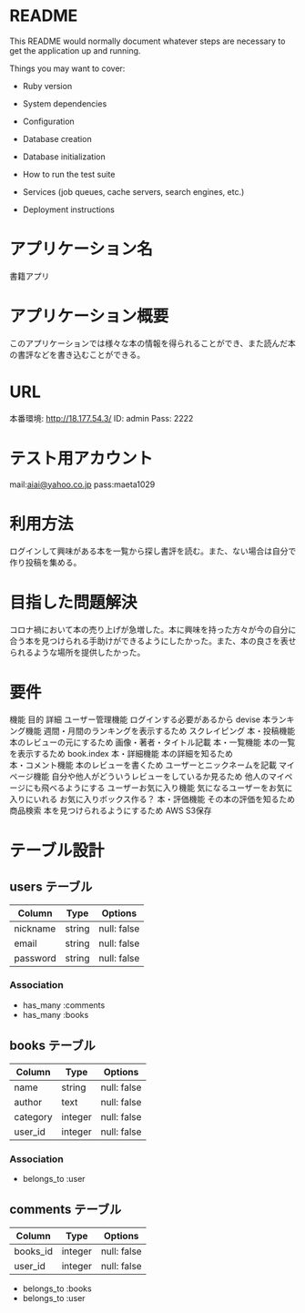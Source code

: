# README

This README would normally document whatever steps are necessary to get the
application up and running.

Things you may want to cover:

* Ruby version

* System dependencies

* Configuration

* Database creation

* Database initialization

* How to run the test suite

* Services (job queues, cache servers, search engines, etc.)

* Deployment instructions

# アプリケーション名
書籍アプリ

# アプリケーション概要
このアプリケーションでは様々な本の情報を得られることができ、また読んだ本の書評などを書き込むことができる。

# URL
本番環境: http://18.177.54.3/
ID: admin
Pass: 2222


# テスト用アカウント
mail:aiai@yahoo.co.jp
pass:maeta1029

# 利用方法
ログインして興味がある本を一覧から探し書評を読む。また、ない場合は自分で作り投稿を集める。

# 目指した問題解決
コロナ禍において本の売り上げが急増した。本に興味を持った方々が今の自分に合う本を見つけられる手助けができるようにしたかった。また、本の良さを表せられるような場所を提供したかった。

# 要件
機能	目的	詳細
ユーザー管理機能	ログインする必要があるから	devise
本ランキング機能	週間・月間のランキングを表示するため	スクレイピング
本・投稿機能	本のレビューの元にするため	画像・著者・タイトル記載
本・一覧機能	本の一覧を表示するため	book.index
本・詳細機能	本の詳細を知るため	
本・コメント機能	本のレビューを書くため	ユーザーとニックネームを記載
マイページ機能	自分や他人がどういうレビューをしているか見るため	他人のマイページにも飛べるようにする
ユーザーお気に入り機能	気になるユーザーをお気に入りにいれる	お気に入りボックス作る？
本・評価機能	その本の評価を知るため	
商品検索	本を見つけられるようにするため	
AWS	S3保存	

# テーブル設計

## users テーブル

| Column    | Type   | Options     |
| --------  | ------ | ----------- |
| nickname  | string | null: false |
| email     | string | null: false |
| password  | string | null: false |


### Association

- has_many :comments
- has_many :books




## books テーブル

| Column  | Type   | Options     |
| ------  | ------ | ----------- |
| name    | string | null: false |
| author  | text   | null: false |
|category | integer| null: false |
| user_id | integer| null: false |

### Association

- belongs_to :user

## comments テーブル
| Column  | Type   | Options     |
| ------  | ------ | ----------- |
| books_id| integer| null: false |
| user_id | integer| null: false |

- belongs_to :books
- belongs_to :user
